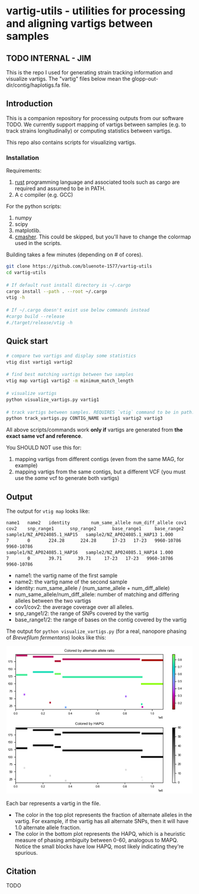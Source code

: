 # vartig-utils - utilities for processing and aligning vartigs between samples


## TODO INTERNAL - JIM

This is the repo I used for generating strain tracking information and visualize vartigs. The "vartig" files below mean the glopp-out-dir/contig/haplotigs.fa file. 

## Introduction

This is a companion repository for processing outputs from our software TODO. We currently support mapping of vartigs between samples
(e.g. to track strains longitudinally) or computing statistics between vartigs. 

This repo also contains scripts for visualizing vartigs.

### Installation

Requirements:
1. [rust](https://www.rust-lang.org/tools/install) programming language and associated tools such as cargo are required and assumed to be in PATH.
2. A c compiler (e.g. GCC)

For the python scripts:

1. numpy
2. scipy
3. matplotlib.
4. [cmasher](https://cmasher.readthedocs.io/user/introduction.html#how-to-install). This could be skipped, but you'll have to change the colormap used in the scripts.

Building takes a few minutes (depending on # of cores).

```sh
git clone https://github.com/bluenote-1577/vartig-utils
cd vartig-utils

# If default rust install directory is ~/.cargo
cargo install --path . --root ~/.cargo
vtig -h

# If ~/.cargo doesn't exist use below commands instead
#cargo build --release
#./target/release/vtig -h
```

## Quick start

```sh
# compare two vartigs and display some statistics 
vtig dist vartig1 vartig2

# find best matching vartigs between two samples
vtig map vartig1 vartig2 -m minimum_match_length

# visualize vartigs
python visualize_vartigs.py vartig1

# track vartigs between samples. REQUIRES `vtig` command to be in path. 
python track_vartigs.py CONTIG_NAME vartig1 vartig2 vartig3

```
All above scripts/commands work **only if** vartigs are generated from **the exact same vcf and reference**. 

You SHOULD NOT use this for:

1. mapping vartigs from different contigs (even from the same MAG, for example) 
2. mapping vartigs from the same contigs, but a different VCF (you must use the *same* vcf to generate both vartigs)


## Output

The output for `vtig map` looks like:
```
name1   name2   identity        num_same_allele num_diff_allele cov1    cov2    snp_range1      snp_range2      base_range1     base_range2
sample1/NZ_AP024085.1_HAP15   sample2/NZ_AP024085.1_HAP13 1.000       7       0       224.28      224.28      17-23   17-23   9960-10786      9960-10786
sample1/NZ_AP024085.1_HAP16   sample2/NZ_AP024085.1_HAP14 1.000       7       0       39.71      39.71     17-23   17-23   9960-10786      9960-10786

```
- name1: the vartig name of the first sample
- name2: the vartig name of the second sample
- identity: num_same_allele / (num_same_allele + num_diff_allele)
- num_same_allele/num_diff_allele: number of matching and differing alleles between the two vartigs
- cov1/cov2: the average coverage over all alleles. 
- snp_range1/2: the range of SNPs covered by the vartig
- base_range1/2: the range of bases on the contig covered by the vartig

The output for `python visualize_vartigs.py` (for a real, nanopore phasing of *Brevefilum fermentans*) looks like this:

![Visualization example](https://github.com/bluenote-1577/vartig-utils/blob/main/visualize-vartig-example.png)

Each bar represents a vartig in the file. 

- The color in the top plot represents the fraction of alternate alleles in the vartig. For example, if the vartig has all alternate SNPs, then it will have 1.0 alternate allele fraction.
- The color in the bottom plot represents the HAPQ, which is a heuristic measure of phasing ambiguity between 0-60, analogous to MAPQ. Notice the small blocks have low HAPQ, most likely indicating they're spurious. 


## Citation

TODO

